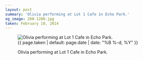 ```yaml
---
layout: post
summary: 'Olivia performing at Lot 1 Cafe in Echo Park.'
og_image: 288-1280.jpg
taken: February 10, 2014
---
```


<figure class="post">
<img alt="Olivia performing at Lot 1 Cafe in Echo Park." sizes="(min-width: 700px) 50vw, calc(100vw - 2rem)" src="{{ site.assets_url }}/288-640.jpg" srcset="{{ site.assets_url }}/288-1280.jpg 1280w, {{ site.assets_url }}/288-960.jpg 960w, {{ site.assets_url }}/288-640.jpg 640w, {{ site.assets_url }}/288-320.jpg 320w"/>
<figcaption>
<time>{{ page.taken | default: page.date | date: "%B %-d, %Y" }}</time>
<p>Olivia performing at Lot 1 Cafe in Echo Park.</p>
</figcaption>
</figure>
